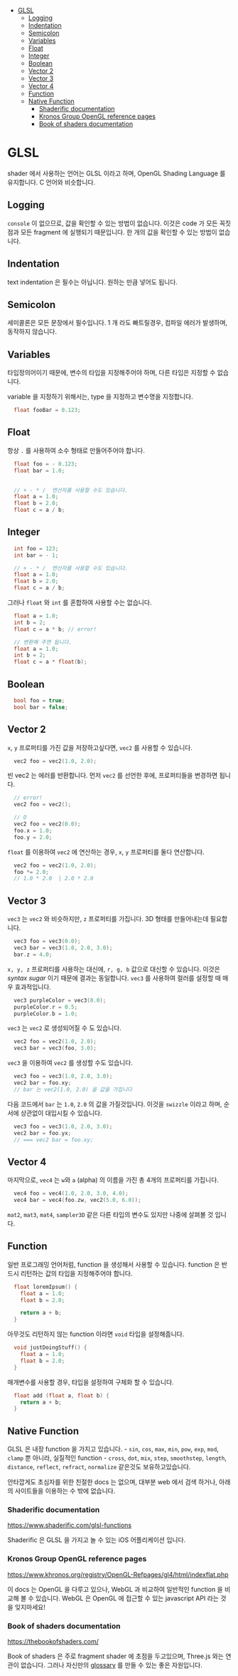 - [GLSL](#glsl)
  - [Logging](#logging)
  - [Indentation](#indentation)
  - [Semicolon](#semicolon)
  - [Variables](#variables)
  - [Float](#float)
  - [Integer](#integer)
  - [Boolean](#boolean)
  - [Vector 2](#vector-2)
  - [Vector 3](#vector-3)
  - [Vector 4](#vector-4)
  - [Function](#function)
  - [Native Function](#native-function)
    - [Shaderific documentation](#shaderific-documentation)
    - [Kronos Group OpenGL reference pages](#kronos-group-opengl-reference-pages)
    - [Book of shaders documentation](#book-of-shaders-documentation)

# GLSL

shader 에서 사용하는 언어는 GLSL 이라고 하며, OpenGL Shading Language 를 유지합니다. C 언어와 비슷합니다. 

## Logging

`console` 이 없으므로, 값을 확인할 수 있는 방법이 없습니다. 이것은 code 가 모든 꼭짓점과 모든 fragment 에 실행되기 때문입니다. 한 개의 값을 확인할 수 있는 방법이 없습니다.

## Indentation

text indentation 은 필수는 아닙니다. 원하는 만큼 넣어도 됩니다.

## Semicolon

세미콜론은 모든 문장에서 필수입니다. 1 개 라도 빠트릴경우, 컴파일 에러가 발생하며, 동작하지 않습니다.

## Variables

타입정의어이기 때문에, 변수의 타입을 지정해주어야 하며, 다른 타입은 지정할 수 없습니다.

variable 을 지정하기 위해서는, type 을 지정하고 변수명을 지정합니다.

``` c
  float fooBar = 0.123;
```

## Float

항상 `.` 를 사용하여 소수 형태로 만들어주어야 합니다.

``` c
  float foo = - 0.123;
  float bar = 1.0;

  
  // + - * /  연산자를 사용할 수도 있습니다.
  float a = 1.0;
  float b = 2.0;
  float c = a / b;
```

## Integer

``` c
  int foo = 123;
  int bar = - 1;

  // + - * /  연산자를 사용할 수도 있습니다.
  float a = 1.0;
  float b = 2.0;
  float c = a / b;
```

그러나 `float` 와 `int` 를 혼합하여 사용할 수는 없습니다.

``` c
  float a = 1.0;
  int b = 2;
  float c = a * b; // error!

  // 변환해 주면 됩니다.
  float a = 1.0;
  int b = 2;
  float c = a * float(b);
```

## Boolean

``` c
  bool foo = true;
  bool bar = false;
```

## Vector 2

`x`, `y` 프로퍼티를 가진 값을 저장하고싶다면, `vec2` 를 사용할 수 있습니다.

``` c
  vec2 foo = vec2(1.0, 2.0);
```

빈 vec2 는 에러를 반환합니다.
먼저 `vec2` 를 선언한 후에, 프로퍼티들을 변경하면 됩니다.

``` c
  // error!
  vec2 foo = vec2();

  // O
  vec2 foo = vec2(0.0);
  foo.x = 1.0;
  foo.y = 2.0;
```

`float` 를 이용하여  `vec2` 에 연산하는 경우, `x`, `y` 프로퍼티를 둘다 연산합니다.

``` c
  vec2 foo = vec2(1.0, 2.0);
  foo *= 2.0;
  // 1.0 * 2.0  | 2.0 * 2.0
```

## Vector 3

`vec3` 는 `vec2` 와 비슷하지만, `z` 프로퍼티를 가집니다. 3D 형태를 만들어내는데 필요합니다.

``` c
  vec3 foo = vec3(0.0);
  vec3 bar = vec3(1.0, 2.0, 3.0);
  bar.z = 4.0;
```

`x, y, z` 프로퍼티를 사용하는 대신에, `r, g, b` 값으로 대신할 수 있습니다. 이것은 *syntax sugar* 이기 때문에 결과는 동일합니다. `vec3` 를 사용하여 컬러를 설정할 때 매우 효과적입니다.

``` c
  vec3 purpleColor = vec3(0.0);
  purpleColor.r = 0.5;
  purpleColor.b = 1.0;
```

`vec3` 는 `vec2` 로 생성되어질 수 도 있습니다.

``` c
  vec2 foo = vec2(1.0, 2.0);
  vec3 bar = vec3(foo, 3.0);
```

`vec3` 을 이용하여 `vec2` 를 생성할 수도 있습니다.

``` c
  vec3 foo = vec3(1.0, 2.0, 3.0);
  vec2 bar = foo.xy;
  // bar 는 vec2(1.0, 2.0) 을 값을 가집니다
```

다음 코드에서 `bar` 는 `1.0`, `2.0` 의 값을 가질것입니다. 이것을 `swizzle` 이라고 하며, 순서에 상관없이 대입시킬 수 있습니다.

``` c
  vec3 foo = vec3(1.0, 2.0, 3.0);
  vec2 bar = foo.yx;
  // === vec2 bar = foo.xy;
```

## Vector 4

마지막으로, `vec4` 는 `w`와 `a` (alpha) 의 이름을 가진 총 4개의 프로퍼티를 가집니다.

``` c
  vec4 foo = vec4(1.0, 2.0, 3.0, 4.0);
  vec4 bar = vec4(foo.zw, vec2(5.0, 6.0));
```

`mat2`, `mat3`, `mat4`, `sampler3D` 같은 다른 타입의 변수도 있지만 나중에 살펴볼 것 입니다.

## Function

일반 프로그래밍 언어처럼, function 을 생성해서 사용할 수 있습니다. function 은 반드시 리턴하는 값의 타입을 지정해주어야 합니다.

``` c
  float loremIpsum() {
    float a = 1.0;
    float b = 2.0;

    return a + b;
  }
```

아무것도 리턴하지 않는 function 이라면 `void` 타입을 설정해줍니다.

``` c
  void justDoingStuff() {
    float a = 1.0;
    float b = 2.0;
  }
```

매개변수를 사용할 경우, 타입을 설정하여 구체화 할 수 있습니다.
``` c
  float add (float a, float b) {
    return a + b;
  }
```

## Native Function

GLSL 은 내장 function 을 가지고 있습니다. - `sin`, `cos`, `max`, `min`, `pow`, `exp`, `mod`, `clamp` 뿐 아니라, 실질적인 function - `cross`, `dot`, `mix`, `step`, `smoothstep`, `length`, `distance`, `reflect`, `refract`, `normalize` 같은것도 보유하고있습니다.

안타깝게도 초심자를 위한 친절한 docs 는 없으며, 대부분 web 에서 검색 하거나, 아래의 사이트들을 이용하는 수 밖에 없습니다.

### Shaderific documentation

https://www.shaderific.com/glsl-functions

Shaderific 은 GLSL 을 가지고 놀 수 있는 iOS 어플리케이션 입니다. 

### Kronos Group OpenGL reference pages

https://www.khronos.org/registry/OpenGL-Refpages/gl4/html/indexflat.php

이 docs 는 OpenGL 을 다루고 있으나, WebGL 과 비교하여 일반적인 function 을 비교해 볼 수 있습니다. WebGL 은 OpenGL 에 접근할 수 있는 javascript API 라는 것을 잊지마세요!

### Book of shaders documentation

https://thebookofshaders.com/

Book of shaders 은 주로 fragment shader 에 초점을 두고있으며, Three.js 와는 연관이 없습니다. 그러나 자신만의 [glossary](https://thebookofshaders.com/glossary/) 를 만들 수 있는 좋은 자원입니다.

